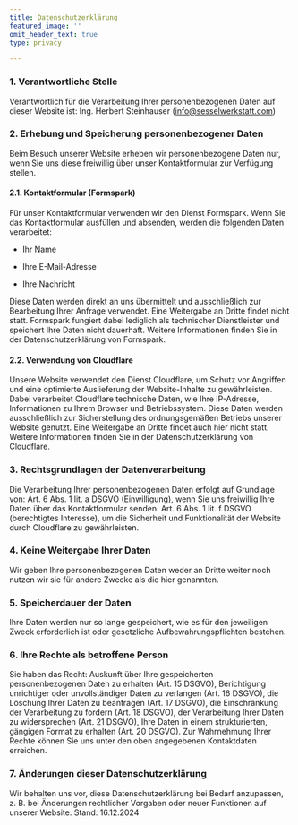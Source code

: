 ```yaml
---
title: Datenschutzerklärung
featured_image: ''
omit_header_text: true
type: privacy

---
```


### 1. Verantwortliche Stelle
Verantwortlich für die Verarbeitung Ihrer personenbezogenen Daten auf dieser Website ist:
Ing. Herbert Steinhauser (info@sesselwerkstatt.com)

### 2. Erhebung und Speicherung personenbezogener Daten
Beim Besuch unserer Website erheben wir personenbezogene Daten nur, wenn Sie uns diese freiwillig über unser Kontaktformular zur Verfügung stellen.

#### 2.1. Kontaktformular (Formspark)
Für unser Kontaktformular verwenden wir den Dienst Formspark. Wenn Sie das Kontaktformular ausfüllen und absenden, werden die folgenden Daten verarbeitet:

* Ihr Name

* Ihre E-Mail-Adresse

* Ihre Nachricht

Diese Daten werden direkt an uns übermittelt und ausschließlich zur Bearbeitung Ihrer Anfrage verwendet. Eine Weitergabe an Dritte findet nicht statt. Formspark fungiert dabei lediglich als technischer Dienstleister und speichert Ihre Daten nicht dauerhaft. Weitere Informationen finden Sie in der Datenschutzerklärung von Formspark.

#### 2.2. Verwendung von Cloudflare
Unsere Website verwendet den Dienst Cloudflare, um Schutz vor Angriffen und eine optimierte Auslieferung der Website-Inhalte zu gewährleisten. Dabei verarbeitet Cloudflare technische Daten, wie Ihre IP-Adresse, Informationen zu Ihrem Browser und Betriebssystem.
Diese Daten werden ausschließlich zur Sicherstellung des ordnungsgemäßen Betriebs unserer Website genutzt. Eine Weitergabe an Dritte findet auch hier nicht statt. Weitere Informationen finden Sie in der Datenschutzerklärung von Cloudflare.

### 3. Rechtsgrundlagen der Datenverarbeitung
Die Verarbeitung Ihrer personenbezogenen Daten erfolgt auf Grundlage von:
Art. 6 Abs. 1 lit. a DSGVO (Einwilligung), wenn Sie uns freiwillig Ihre Daten über das Kontaktformular senden.
Art. 6 Abs. 1 lit. f DSGVO (berechtigtes Interesse), um die Sicherheit und Funktionalität der Website durch Cloudflare zu gewährleisten.

### 4. Keine Weitergabe Ihrer Daten
Wir geben Ihre personenbezogenen Daten weder an Dritte weiter noch nutzen wir sie für andere Zwecke als die hier genannten.

### 5. Speicherdauer der Daten
Ihre Daten werden nur so lange gespeichert, wie es für den jeweiligen Zweck erforderlich ist oder gesetzliche Aufbewahrungspflichten bestehen.

### 6. Ihre Rechte als betroffene Person
Sie haben das Recht:
Auskunft über Ihre gespeicherten personenbezogenen Daten zu erhalten (Art. 15 DSGVO),
Berichtigung unrichtiger oder unvollständiger Daten zu verlangen (Art. 16 DSGVO),
die Löschung Ihrer Daten zu beantragen (Art. 17 DSGVO),
die Einschränkung der Verarbeitung zu fordern (Art. 18 DSGVO),
der Verarbeitung Ihrer Daten zu widersprechen (Art. 21 DSGVO),
Ihre Daten in einem strukturierten, gängigen Format zu erhalten (Art. 20 DSGVO).
Zur Wahrnehmung Ihrer Rechte können Sie uns unter den oben angegebenen Kontaktdaten erreichen.

### 7. Änderungen dieser Datenschutzerklärung
Wir behalten uns vor, diese Datenschutzerklärung bei Bedarf anzupassen, z. B. bei Änderungen rechtlicher Vorgaben oder neuer Funktionen auf unserer Website.
Stand: 16.12.2024
